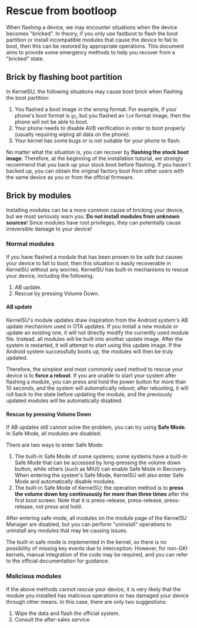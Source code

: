 # Rescue from bootloop

When flashing a device, we may encounter situations when the device becomes "bricked". In theory, if you only use fastboot to flash the boot partition or install incompatible modules that cause the device to fail to boot, then this can be restored by appropriate operations. This document aims to provide some emergency methods to help you recover from a "bricked" state.

## Brick by flashing boot partition

In KernelSU, the following situations may cause boot brick when flashing the boot partition:

1. You flashed a boot image in the wrong format. For example, if your phone's boot format is `gz`, but you flashed an `lz4` format image, then the phone will not be able to boot.
2. Your phone needs to disable AVB verification in order to boot properly (usually requiring wiping all data on the phone).
3. Your kernel has some bugs or is not suitable for your phone to flash.

No matter what the situation is, you can recover by **flashing the stock boot image**. Therefore, at the beginning of the installation tutorial, we strongly recommend that you back up your stock boot before flashing. If you haven't backed up, you can obtain the original factory boot from other users with the same device as you or from the official firmware.

## Brick by modules

Installing modules can be a more common cause of bricking your device, but we must seriously warn you: **Do not install modules from unknown sources**! Since modules have root privileges, they can potentially cause irreversible damage to your device!

### Normal modules

If you have flashed a module that has been proven to be safe but causes your device to fail to boot, then this situation is easily recoverable in KernelSU without any worries. KernelSU has built-in mechanisms to rescue your device, including the following:

1. AB update.
2. Rescue by pressing Volume Down.

#### AB update

KernelSU's module updates draw inspiration from the Android system's AB update mechanism used in OTA updates. If you install a new module or update an existing one, it will not directly modify the currently used module file. Instead, all modules will be built into another update image. After the system is restarted, it will attempt to start using this update image. If the Android system successfully boots up, the modules will then be truly updated.

Therefore, the simplest and most commonly used method to rescue your device is to **force a reboot**. If you are unable to start your system after flashing a module, you can press and hold the power button for more than 10 seconds, and the system will automatically reboot; after rebooting, it will roll back to the state before updating the module, and the previously updated modules will be automatically disabled.

#### Rescue by pressing Volume Down

If AB updates still cannot solve the problem, you can try using **Safe Mode**. In Safe Mode, all modules are disabled.

There are two ways to enter Safe Mode:

1. The built-in Safe Mode of some systems; some systems have a built-in Safe Mode that can be accessed by long-pressing the volume down button, while others (such as MIUI) can enable Safe Mode in Recovery. When entering the system's Safe Mode, KernelSU will also enter Safe Mode and automatically disable modules.
2. The built-in Safe Mode of KernelSU; the operation method is to **press the volume down key continuously for more than three times** after the first boot screen. Note that it is press-release, press-release, press-release, not press and hold.

After entering safe mode, all modules on the module page of the KernelSU Manager are disabled, but you can perform "uninstall" operations to uninstall any modules that may be causing issues.

The built-in safe mode is implemented in the kernel, so there is no possibility of missing key events due to interception. However, for non-GKI kernels, manual integration of the code may be required, and you can refer to the official documentation for guidance.

### Malicious modules

If the above methods cannot rescue your device, it is very likely that the module you installed has malicious operations or has damaged your device through other means. In this case, there are only two suggestions:

1. Wipe the data and flash the official system.
2. Consult the after-sales service.
